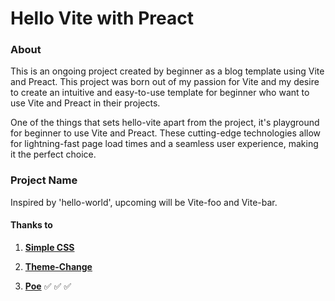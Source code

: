 # Hello Vite with Preact


### About

This is an ongoing project created by beginner as a blog template using Vite and Preact. This project was born out of my passion for Vite and my desire to create an intuitive and easy-to-use template for beginner who want to use Vite and Preact in their projects.

One of the things that sets hello-vite apart from the project, it's playground for beginner to use Vite and Preact. These cutting-edge technologies allow for lightning-fast page load times and a seamless user experience, making it the perfect choice. 

### Project Name 

Inspired by 'hello-world', upcoming will be Vite-foo and Vite-bar.

#### Thanks to
   1. [**Simple CSS**](https://simplecss.org/)

   2. [**Theme-Change**](https://github.com/saadeghi/theme-change#readme)

   3. [**Poe**](https://poe.com/) ✅ ✅ ✅

